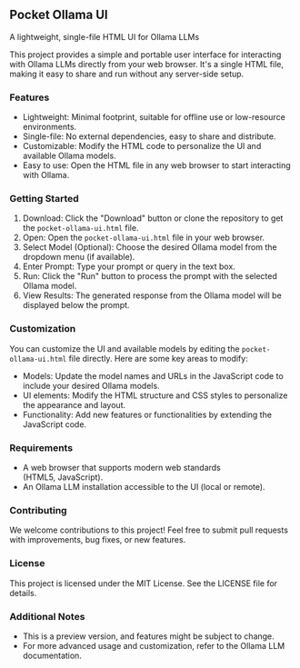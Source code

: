 Pocket Ollama UI
----------------

A lightweight, single-file HTML UI for Ollama LLMs

This project provides a simple and portable user interface for interacting with Ollama LLMs directly from your web browser. It's a single HTML file, making it easy to share and run without any server-side setup.

### Features

-   Lightweight: Minimal footprint, suitable for offline use or low-resource environments.
-   Single-file: No external dependencies, easy to share and distribute.
-   Customizable: Modify the HTML code to personalize the UI and available Ollama models.
-   Easy to use: Open the HTML file in any web browser to start interacting with Ollama.

### Getting Started

1.  Download: Click the "Download" button or clone the repository to get the `pocket-ollama-ui.html` file.
2.  Open: Open the `pocket-ollama-ui.html` file in your web browser.
3.  Select Model (Optional): Choose the desired Ollama model from the dropdown menu (if available).
4.  Enter Prompt: Type your prompt or query in the text box.
5.  Run: Click the "Run" button to process the prompt with the selected Ollama model.
6.  View Results: The generated response from the Ollama model will be displayed below the prompt.

### Customization

You can customize the UI and available models by editing the `pocket-ollama-ui.html` file directly. Here are some key areas to modify:

-   Models: Update the model names and URLs in the JavaScript code to include your desired Ollama models.
-   UI elements: Modify the HTML structure and CSS styles to personalize the appearance and layout.
-   Functionality: Add new features or functionalities by extending the JavaScript code.

### Requirements

-   A web browser that supports modern web standards (HTML5, JavaScript).
-   An Ollama LLM installation accessible to the UI (local or remote).

### Contributing

We welcome contributions to this project! Feel free to submit pull requests with improvements, bug fixes, or new features.

### License

This project is licensed under the MIT License. See the LICENSE file for details.

### Additional Notes

-   This is a preview version, and features might be subject to change.
-   For more advanced usage and customization, refer to the Ollama LLM documentation.
